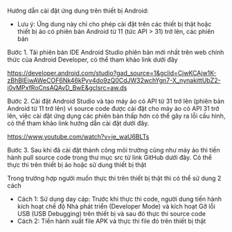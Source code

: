 Hướng dẫn cài đặt ứng dung trên thiết bị Android:

* Lưu ý: Ứng dung này chỉ cho phép cài đặt trên các thiết bị thật hoặc thiết bị ảo có phiên bản Android từ 11 (tức API > 31) trở lên, các phiên bản 

Bước 1. Tải phiên bản IDE Android Studio phiên bản mới nhất trên web chính thức của Android Developer, có thể tham khảo link dưới đây

https://developer.android.com/studio?gad_source=1&gclid=CjwKCAjw1K-zBhBIEiwAWeCOF6Nk46kPyv4do9zQ0CdJW32wchYgn7-X_nynakittUbZ2-i0vMPxfRoCnsAQAvD_BwE&gclsrc=aw.ds

Bước 2. Cài đặt Android Studio và tạo máy ảo có API từ 31 trở lên (phiên bản Android từ 11 trở lên) vì source code được cài đặt cho máy ảo có API 31 trở lên, việc cài đặt ứng dụng các phiên bản thấp hơn có thể gây ra lỗi cấu hình, có thể tham khảo link hướng dẫn cài đặt dưới đây.

https://www.youtube.com/watch?v=je_waU6BLTs

Bước 3. Sau khi đã cài đặt thành công môi trường cũng như máy ảo thì tiến hành pull source code trong thư mục src từ link GitHub dưới đây. Có thể thực thi trên thiết bị ảo hoặc sử dung thiết bị thật

Trong trường hợp người muốn thực thi trên thiết bị thật thì có thể sử dung 2 cách
- Cách 1: Sử dung day cáp: Trước khi thực thi code, người dung tiến hành kích hoạt chế độ Nhà phát triển (Developer Mode) và kích hoạt Gỡ lỗi USB (USB Debugging) trên thiết bị và sau đó thực thi source code
- Cách 2: Tiến hành xuất file APK và thực thi file đó trên thiết bị thật 
